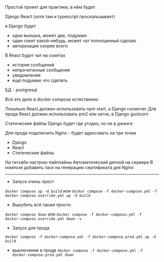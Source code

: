 
Простой проект для практики, в нём будет

Django
React (хотя там и typescript проскальзывает)

в Django будет
- одна вьюшка, может две, подумаю
- один сокет какой-нибудь, может чат полноценный сделаю
- авторизация скорее всего

В React будет чат на сокетах
- история сообщений
- непрочитанные сообщения
- уведомления
- ещё подумаю что сделать

БД - postgresql

Всё это дело в docker compose естественно

Локально React должен использовать npm start, а Django runserver
Для прода React должен использовать pm2 или serve, в Django gunicorn

Статические файлы Django будет где угодно, но не в джанге

Для прода подключить Nginx - будет адресовать на три точки
- Django
- React
- Статические файлы

На гитхабе настрою пайплайны
Автоматический деплой на сервере
В композе добавить таск на генерацию сертификата для Nginx

----------------------------------------------------------

- Запуск очень прост

`docker compose up -d build`
или
`docker compose -f docker-compose.yml -f docker-compose.override.yml up -d build`

- Вырубить всё также просто

`docker compose down`
или
`docker compose -f docker-compose.yml -f docker-compose.override.yml down -v`

- Запуск для прода

`docker compose -f docker-compose.yml -f docker-compose.prod.yml up -d build`
- выключение в проде
`docker compose -f docker-compose.yml -f docker-compose.prod.yml down`

